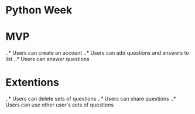 # Python Week

# MVP
..* Users can create an account
..* Users can add questions and answers to list
..* Users can answer questions

# Extentions
..* Users can delete sets of questions
..* Users can share questions
..* Users can use other user's sets of questions